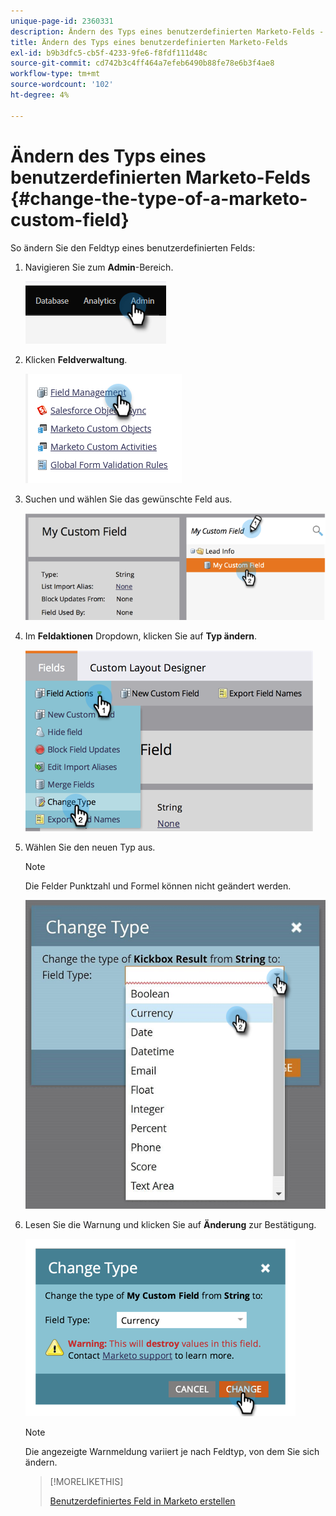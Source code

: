 ```yaml
---
unique-page-id: 2360331
description: Ändern des Typs eines benutzerdefinierten Marketo-Felds - Marketo Docs - Produktdokumentation
title: Ändern des Typs eines benutzerdefinierten Marketo-Felds
exl-id: b9b3dfc5-cb5f-4233-9fe6-f8fdf111d48c
source-git-commit: cd742b3c4ff464a7efeb6490b88fe78e6b3f4ae8
workflow-type: tm+mt
source-wordcount: '102'
ht-degree: 4%

---
```


# Ändern des Typs eines benutzerdefinierten Marketo-Felds {#change-the-type-of-a-marketo-custom-field}

So ändern Sie den Feldtyp eines benutzerdefinierten Felds:

1. Navigieren Sie zum **Admin**-Bereich.

   ![](assets/change-the-type-of-a-marketo-custom-field-1.png)

1. Klicken **Feldverwaltung**.

   ![](assets/change-the-type-of-a-marketo-custom-field-2.png)

1. Suchen und wählen Sie das gewünschte Feld aus.

   ![](assets/change-the-type-of-a-marketo-custom-field-3.png)

1. Im **Feldaktionen** Dropdown, klicken Sie auf **Typ ändern**.

   ![](assets/change-the-type-of-a-marketo-custom-field-4.png)

1. Wählen Sie den neuen Typ aus.

   >[!NOTE]
   >
   >Die Felder Punktzahl und Formel können nicht geändert werden.

   ![](assets/change-the-type-of-a-marketo-custom-field-5.png)

1. Lesen Sie die Warnung und klicken Sie auf **Änderung** zur Bestätigung.

   ![](assets/change-the-type-of-a-marketo-custom-field-6.png)

   >[!NOTE]
   >
   >Die angezeigte Warnmeldung variiert je nach Feldtyp, von dem Sie sich ändern.

   >[!MORELIKETHIS]
   >
   >[Benutzerdefiniertes Feld in Marketo erstellen](/help/marketo/product-docs/administration/field-management/create-a-custom-field-in-marketo.md)
